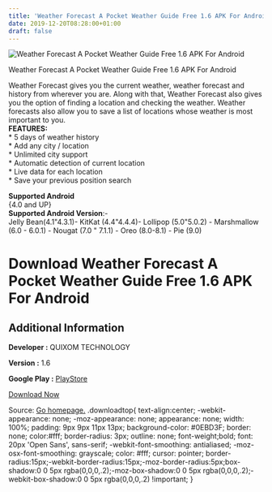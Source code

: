 ```yaml
---
title: 'Weather Forecast A Pocket Weather Guide Free 1.6 APK For Android'
date: 2019-12-20T08:28:00+01:00
draft: false
---
```


![Weather Forecast A Pocket Weather Guide Free 1.6 APK For Android](https://i0.wp.com/apkhome.net/wp-content/uploads/2019/12/Weather-Forecast-A-Pocket-Weather-Guide-Free-1.6.png "Weather Forecast A Pocket Weather Guide Free 1.6 APK For Android")

  

Weather Forecast A Pocket Weather Guide Free 1.6 APK For Android

Weather Forecast gives you the current weather, weather forecast and history from wherever you are. Along with that, Weather Forecast also gives you the option of finding a location and checking the weather. Weather forecasts also allow you to save a list of locations whose weather is most important to you.  
**FEATURES:**  
\* 5 days of weather history  
\* Add any city / location  
\* Unlimited city support  
\* Automatic detection of current location  
\* Live data for each location  
\* Save your previous position search

**Supported Android**  
{4.0 and UP}  
**Supported Android Version**:-  
Jelly Bean(4.1"4.3.1)- KitKat (4.4"4.4.4)- Lollipop (5.0"5.0.2) - Marshmallow (6.0 - 6.0.1) - Nougat (7.0 " 7.1.1) - Oreo (8.0-8.1) - Pie (9.0)

Download Weather Forecast A Pocket Weather Guide Free 1.6 APK For Android
=========================================================================

Additional Information
----------------------

**Developer :** QUIXOM TECHNOLOGY

**Version :** 1.6

**Google Play :** [PlayStore](https://play.google.com/store/apps/details?id=com.quixom.apps.weatherstream&hl=en)

  

[Download Now](https://store4app.co/post/weather-forecast-a-pocket-weather-guide-free-1-6-apk-for-android_1576783217)

  
Source: [Go homepage.](https://store4app.co/post/weather-forecast-a-pocket-weather-guide-free-1-6-apk-for-android_1576783217) .downloadtop{ text-align:center; -webkit-appearance: none; -moz-appearance: none; appearance: none; width: 100%; padding: 9px 9px 11px 13px; background-color: #0EBD3F; border: none; color:#fff; border-radius: 3px; outline: none; font-weight;bold; font: 20px 'Open Sans', sans-serif; -webkit-font-smoothing: antialiased; -moz-osx-font-smoothing: grayscale; color: #fff; cursor: pointer; border-radius:15px;-webkit-border-radius:15px;-moz-border-radius:5px;box-shadow:0 0 5px rgba(0,0,0,.2);-moz-box-shadow:0 0 5px rgba(0,0,0,.2);-webkit-box-shadow:0 0 5px rgba(0,0,0,.2) !important; }